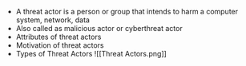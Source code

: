 - A threat actor is a person or group that intends to harm a computer system, network, data 
- Also called as malicious actor or cyberthreat actor
- Attributes of threat actors
- Motivation of threat actors
- Types of Threat Actors
	![[Threat Actors.png]]
